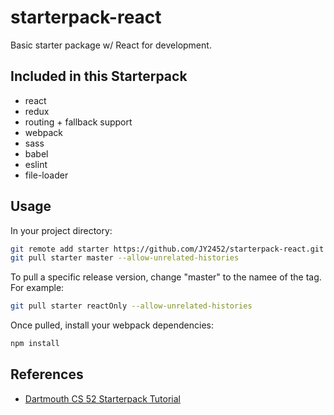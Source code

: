 # starterpack-react

Basic starter package w/ React for development. 

## Included in this Starterpack
* react
* redux
* routing + fallback support
* webpack
* sass
* babel
* eslint
* file-loader

## Usage
In your project directory:
```bash
git remote add starter https://github.com/JY2452/starterpack-react.git
git pull starter master --allow-unrelated-histories
```


To pull a specific release version, change "master" to the namee of the tag.
For example:
```bash
git pull starter reactOnly --allow-unrelated-histories
```

Once pulled, install your webpack dependencies:
```bash
npm install
```

## References
* [Dartmouth CS 52 Starterpack Tutorial](https://cs52.me/assignments/sa/starterpack/)
